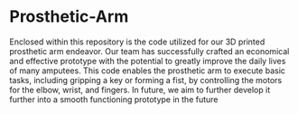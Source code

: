 # Prosthetic-Arm

Enclosed within this repository is the code utilized for our 3D printed prosthetic arm endeavor. Our team has successfully crafted an economical and effective prototype with the potential to greatly improve the daily lives of many amputees. This code enables the prosthetic arm to execute basic tasks, including gripping a key or forming a fist, by controlling the motors for the elbow, wrist, and fingers. In future, we aim to further develop it further into a smooth functioning prototype in the future
